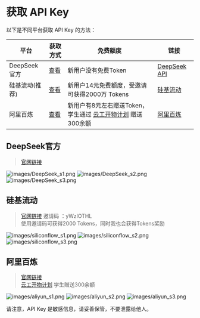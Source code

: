 # 获取 API Key

以下是不同平台获取 API Key 的方法：

| 平台 | 获取方式 | 免费额度 | 链接 |
| --- | --- | --- | --- |
| DeepSeek官方| [查看](#deepseek官方)| 新用户没有免费Token | [DeepSeek API](https://platform.deepseek.com/) |
| 硅基流动(推荐) | [查看](#硅基流动) | 新用户14元免费额度，受邀请可获得2000万 Tokens | [硅基流动](https://cloud.siliconflow.cn/i/yWzlOTHL) |
| 阿里百炼 | [查看](#阿里百炼) | 新用户有8元左右赠送Token，学生通过 [云工开物计划](https://university.aliyun.com/) 赠送300余额 | [阿里百炼](https://bailian.console.aliyun.com/) |


## DeepSeek官方
> [官网链接](https://platform.deepseek.com/)

![images/DeepSeek_s1.png](/images/DeepSeek_s1.png)
![images/DeepSeek_s2.png](/images/DeepSeek_s2.png)
![images/DeepSeek_s3.png](/images/DeepSeek_s3.png)

## 硅基流动

> [官网链接](https://cloud.siliconflow.cn/i/yWzlOTHL)
邀请码 ：yWzlOTHL  
使用邀请码可获得2000 Tokens，同时我也会获得Tokens奖励  

![images/siliconflow_s1.png](/images/siliconflow_s1.png)
![images/siliconflow_s2.png](/images/siliconflow_s2.png)
![images/siliconflow_s3.png](/images/siliconflow_s3.png)

## 阿里百炼
> [官网链接](https://university.aliyun.com/)  
> [云工开物计划](https://university.aliyun.com/) 学生赠送300余额

![images/aliyun_s1.png](/images/aliyun_s1.png)
![images/aliyun_s2.png](/images/aliyun_s2.png)
![images/aliyun_s3.png](/images/aliyun_s3.png)


请注意，API Key 是敏感信息，请妥善保管，不要泄露给他人。

<script>
    export default  {
        mounted() {
            window.location.href = 'https://docs.zerror.cc/docs/get-apiKey';
            }
    }
</script>